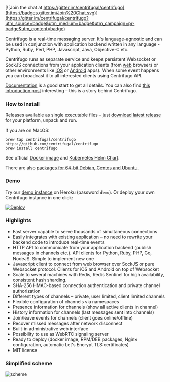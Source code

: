 [![Join the chat at https://gitter.im/centrifugal/centrifugo](https://badges.gitter.im/Join%20Chat.svg)](https://gitter.im/centrifugal/centrifugo?utm_source=badge&utm_medium=badge&utm_campaign=pr-badge&utm_content=badge)

Centrifugo is a real-time messaging server. It's language-agnostic and can be used in conjunction with application backend written in any language - Python, Ruby, Perl, PHP, Javascript, Java, Objective-C etc.

Centrifugo runs as separate service and keeps persistent Websocket or SockJS connections from your application clients (from [web](https://github.com/centrifugal/centrifuge-js) browsers or other environments like [iOS](https://github.com/centrifugal/centrifuge-ios) or [Android](https://github.com/centrifugal/centrifuge-android) apps). When some event happens you can broadcast it to all interested clients using Centrifugo API.

[Documentation](http://fzambia.gitbooks.io/centrifugal/content/) is a good start to get all details. You can also find [this introduction post](https://medium.com/@fzambia/four-years-in-centrifuge-ce7a94e8b1a8) interesting – this is a story behind Centrifugo.

### How to install

Releases available as single executable files – just [download latest release](https://github.com/centrifugal/centrifugo/releases) for your platform, unpack and run.

If you are on MacOS:

```
brew tap centrifugal/centrifugo https://github.com/centrifugal/centrifugo
brew install centrifugo
```

See official [Docker image](https://hub.docker.com/r/centrifugo/centrifugo/) and [Kubernetes Helm Chart](https://github.com/kubernetes/charts/tree/master/stable/centrifugo).

There are also [packages for 64-bit Debian, Centos and Ubuntu](https://packagecloud.io/FZambia/centrifugo).

### Demo

Try our [demo instance](https://centrifugo.herokuapp.com/) on Heroku (password `demo`). Or deploy your own Centrifugo instance in one click:

[![Deploy](https://www.herokucdn.com/deploy/button.png)](https://heroku.com/deploy?template=https://github.com/centrifugal/centrifugo)

### Highlights

* Fast server capable to serve thousands of simultaneous connections
* Easily integrates with existing application – no need to rewrite your backend code to introduce real-time events
* HTTP API to communicate from your application backend (publish messages in channels etc.). API clients for Python, Ruby, PHP, Go, NodeJS. Simple to implement new one
* Javascript client to connect from web browser over SockJS or pure Websocket protocol. Clients for iOS and Android on top of Websocket
* Scale to several machines with Redis, Redis Sentinel for high availability, consistent hash sharding.
* SHA-256 HMAC-based connection authentication and private channel authorization
* Different types of channels – private, user limited, client limited channels
* Flexible configuration of channels via namespaces
* Presence information for channels (show all active clients in channel)
* History information for channels (last messages sent into channels)
* Join/leave events for channels (client goes online/offline)
* Recover missed messages after network disconnect
* Built-in administrative web interface
* Possibility to use as WebRTC signaling server
* Ready to deploy (docker image, RPM/DEB packages, Nginx configuration, automatic Let's Encrypt TLS certificates)
* MIT license

### Simplified scheme

![scheme](https://raw.githubusercontent.com/centrifugal/documentation/master/assets/images/scheme.png)
